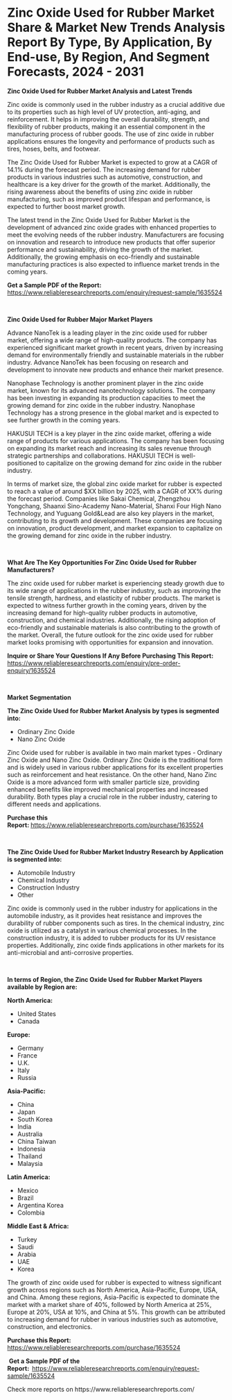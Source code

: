 <p><h1>Zinc Oxide Used for Rubber Market Share & Market New Trends Analysis Report By Type, By Application, By End-use, By Region, And Segment Forecasts, 2024 - 2031</h1></p><p><strong>Zinc Oxide Used for Rubber Market Analysis and Latest Trends</strong></p>
<p><p>Zinc oxide is commonly used in the rubber industry as a crucial additive due to its properties such as high level of UV protection, anti-aging, and reinforcement. It helps in improving the overall durability, strength, and flexibility of rubber products, making it an essential component in the manufacturing process of rubber goods. The use of zinc oxide in rubber applications ensures the longevity and performance of products such as tires, hoses, belts, and footwear.</p><p>The Zinc Oxide Used for Rubber Market is expected to grow at a CAGR of 14.1% during the forecast period. The increasing demand for rubber products in various industries such as automotive, construction, and healthcare is a key driver for the growth of the market. Additionally, the rising awareness about the benefits of using zinc oxide in rubber manufacturing, such as improved product lifespan and performance, is expected to further boost market growth.</p><p>The latest trend in the Zinc Oxide Used for Rubber Market is the development of advanced zinc oxide grades with enhanced properties to meet the evolving needs of the rubber industry. Manufacturers are focusing on innovation and research to introduce new products that offer superior performance and sustainability, driving the growth of the market. Additionally, the growing emphasis on eco-friendly and sustainable manufacturing practices is also expected to influence market trends in the coming years.</p></p>
<p><strong>Get a Sample PDF of the Report:&nbsp;</strong> <a href="https://www.reliableresearchreports.com/enquiry/request-sample/1635524">https://www.reliableresearchreports.com/enquiry/request-sample/1635524</a></p>
<p>&nbsp;</p>
<p><strong>Zinc Oxide Used for Rubber Major Market Players</strong></p>
<p><p>Advance NanoTek is a leading player in the zinc oxide used for rubber market, offering a wide range of high-quality products. The company has experienced significant market growth in recent years, driven by increasing demand for environmentally friendly and sustainable materials in the rubber industry. Advance NanoTek has been focusing on research and development to innovate new products and enhance their market presence.</p><p>Nanophase Technology is another prominent player in the zinc oxide market, known for its advanced nanotechnology solutions. The company has been investing in expanding its production capacities to meet the growing demand for zinc oxide in the rubber industry. Nanophase Technology has a strong presence in the global market and is expected to see further growth in the coming years.</p><p>HAKUSUI TECH is a key player in the zinc oxide market, offering a wide range of products for various applications. The company has been focusing on expanding its market reach and increasing its sales revenue through strategic partnerships and collaborations. HAKUSUI TECH is well-positioned to capitalize on the growing demand for zinc oxide in the rubber industry.</p><p>In terms of market size, the global zinc oxide market for rubber is expected to reach a value of around $XX billion by 2025, with a CAGR of XX% during the forecast period. Companies like Sakai Chemical, Zhengzhou Yongchang, Shaanxi Sino-Academy Nano-Material, Shanxi Four High Nano Technology, and Yuguang Gold&Lead are also key players in the market, contributing to its growth and development. These companies are focusing on innovation, product development, and market expansion to capitalize on the growing demand for zinc oxide in the rubber industry.</p></p>
<p>&nbsp;</p>
<p><strong>What Are The Key Opportunities For Zinc Oxide Used for Rubber Manufacturers?</strong></p>
<p><p>The zinc oxide used for rubber market is experiencing steady growth due to its wide range of applications in the rubber industry, such as improving the tensile strength, hardness, and elasticity of rubber products. The market is expected to witness further growth in the coming years, driven by the increasing demand for high-quality rubber products in automotive, construction, and chemical industries. Additionally, the rising adoption of eco-friendly and sustainable materials is also contributing to the growth of the market. Overall, the future outlook for the zinc oxide used for rubber market looks promising with opportunities for expansion and innovation.</p></p>
<p><strong>Inquire or Share Your Questions If Any Before Purchasing This Report:</strong> <a href="https://www.reliableresearchreports.com/enquiry/pre-order-enquiry/1635524">https://www.reliableresearchreports.com/enquiry/pre-order-enquiry/1635524</a></p>
<p>&nbsp;</p>
<p><strong>Market Segmentation</strong></p>
<p><strong>The Zinc Oxide Used for Rubber Market Analysis by types is segmented into:</strong></p>
<p><ul><li>Ordinary Zinc Oxide</li><li>Nano Zinc Oxide</li></ul></p>
<p><p>Zinc Oxide used for rubber is available in two main market types - Ordinary Zinc Oxide and Nano Zinc Oxide. Ordinary Zinc Oxide is the traditional form and is widely used in various rubber applications for its excellent properties such as reinforcement and heat resistance. On the other hand, Nano Zinc Oxide is a more advanced form with smaller particle size, providing enhanced benefits like improved mechanical properties and increased durability. Both types play a crucial role in the rubber industry, catering to different needs and applications.</p></p>
<p><strong>Purchase this Report:&nbsp;</strong><a href="https://www.reliableresearchreports.com/purchase/1635524">https://www.reliableresearchreports.com/purchase/1635524</a></p>
<p>&nbsp;</p>
<p><strong>The Zinc Oxide Used for Rubber Market Industry Research by Application is segmented into:</strong></p>
<p><ul><li>Automobile Industry</li><li>Chemical Industry</li><li>Construction Industry</li><li>Other</li></ul></p>
<p><p>Zinc oxide is commonly used in the rubber industry for applications in the automobile industry, as it provides heat resistance and improves the durability of rubber components such as tires. In the chemical industry, zinc oxide is utilized as a catalyst in various chemical processes. In the construction industry, it is added to rubber products for its UV resistance properties. Additionally, zinc oxide finds applications in other markets for its anti-microbial and anti-corrosive properties.</p></p>
<p>&nbsp;</p>
<p><strong>In terms of Region, the Zinc Oxide Used for Rubber Market Players available by Region are:</strong></p>
<p>
    <p> <strong> North America: </strong>
        <ul>
            <li>United States</li>
            <li>Canada</li>
        </ul>
        </p> 
    <p> <strong> Europe: </strong>
        <ul>
            <li>Germany</li>
            <li>France</li>
            <li>U.K.</li>
            <li>Italy</li>
            <li>Russia</li>
        </ul>
        </p> 
    <p> <strong> Asia-Pacific: </strong>
        <ul>
            <li>China</li>
            <li>Japan</li>
            <li>South Korea</li>
            <li>India</li>
            <li>Australia</li>
            <li>China Taiwan</li>
            <li>Indonesia</li>
            <li>Thailand</li>
            <li>Malaysia</li>
        </ul>
        </p> 
    <p> <strong> Latin America: </strong>
        <ul>
            <li>Mexico</li>
            <li>Brazil</li>
            <li>Argentina Korea</li>
            <li>Colombia</li>
        </ul>
        </p> 
    <p> <strong> Middle East & Africa: </strong>
        <ul>
            <li>Turkey</li>
            <li>Saudi</li>
            <li>Arabia</li>
            <li>UAE</li>
            <li>Korea</li>
        </ul>
    </p>
    </p>
<p><p>The growth of zinc oxide used for rubber is expected to witness significant growth across regions such as North America, Asia-Pacific, Europe, USA, and China. Among these regions, Asia-Pacific is expected to dominate the market with a market share of 40%, followed by North America at 25%, Europe at 20%, USA at 10%, and China at 5%. This growth can be attributed to increasing demand for rubber in various industries such as automotive, construction, and electronics.</p></p>
<p><strong>Purchase this Report: </strong><a href="https://www.reliableresearchreports.com/purchase/1635524">https://www.reliableresearchreports.com/purchase/1635524</a></p>
<p>&nbsp;<strong>Get a Sample PDF of the Report:&nbsp;&nbsp;</strong><a href="https://www.reliableresearchreports.com/enquiry/request-sample/1635524">https://www.reliableresearchreports.com/enquiry/request-sample/1635524</a></p>
<p><strong></strong></p>
<p>Check more reports on https://www.reliableresearchreports.com/</p>
